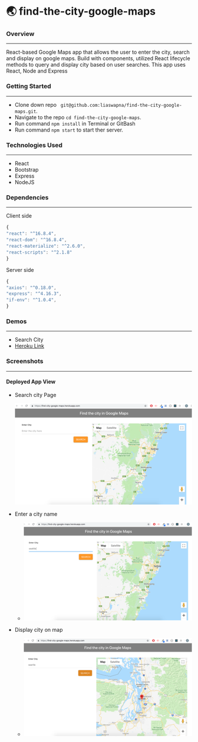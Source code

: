 # :earth_asia: find-the-city-google-maps

### Overview
---
React-based Google Maps app that allows the user to enter the city, search and display on google maps. Build with components, utilized React lifecycle methods to query and display city based on user searches. This app uses React, Node and Express

### Getting Started
---
* Clone down repo ``` git@github.com:liaswapna/find-the-city-google-maps.git```.
* Navigate to the repo ```cd find-the-city-google-maps```.
* Run command ```npm install``` in Terminal or GitBash
* Run command ```npm start``` to start ther server.

### Technologies Used
---
* React
* Bootstrap 
* Express
* NodeJS

### Dependencies
---
Client side
```js
{
"react": "^16.8.4",
"react-dom": "^16.8.4",
"react-materialize": "^2.6.0",
"react-scripts": "^2.1.8"
}
```
Server side
```js
{
"axios": "^0.18.0",
"express": "^4.16.3",
"if-env": "^1.0.4",
}
```

### Demos
---
* Search City
* [Heroku Link](https://find-city-google-maps.herokuapp.com/)

### Screenshots
---
#### Deployed App View

* Search city Page

     ![App](./readMeImage/homePage1.png)

* Enter a city name

    * ![App](./readMeImage/homePage2.png)

* Display city on map

    * ![App](./readMeImage/homePage3.png)

